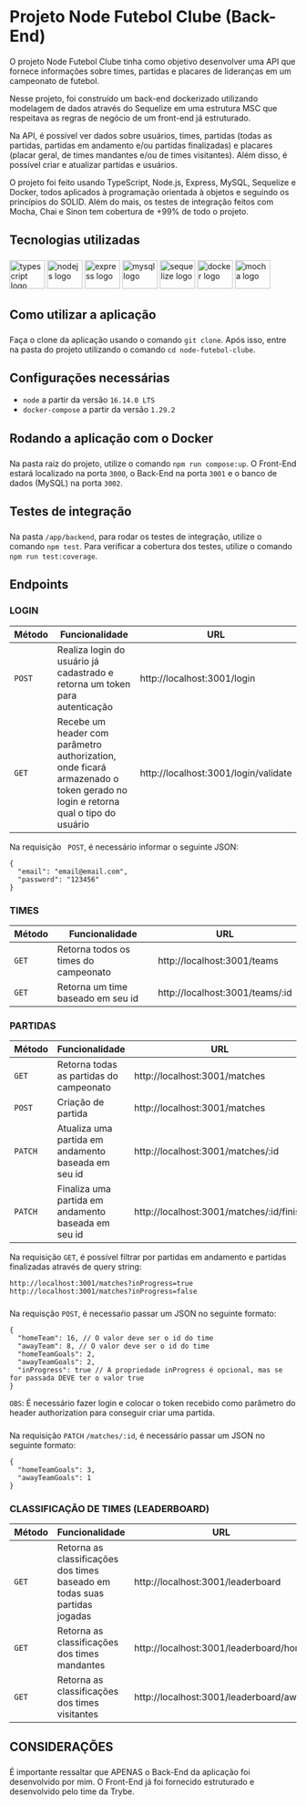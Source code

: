 # Projeto Node Futebol Clube (Back-End)

O projeto Node Futebol Clube tinha como objetivo desenvolver uma API que fornece informações sobre times, partidas e placares de lideranças em um campeonato de futebol.

Nesse projeto, foi construído um back-end dockerizado utilizando modelagem de dados através do Sequelize em uma estrutura MSC que respeitava as regras de negócio de um front-end já estruturado.

Na API, é possível ver dados sobre usuários, times, partidas (todas as partidas, partidas em andamento e/ou partidas finalizadas) e placares (placar geral, de times mandantes e/ou de times visitantes). Além disso, é possível criar e atualizar partidas e usuários.

O projeto foi feito usando TypeScript, Node.js, Express, MySQL, Sequelize e Docker, todos aplicados à programação orientada à objetos e seguindo os princípios do SOLID. Além do mais, os testes de integração feitos com Mocha, Chai e Sinon tem cobertura de +99% de todo o projeto.

###

<h2 align="left">Tecnologias utilizadas</h2>

###

<div align="left">
  <img src="https://cdn.jsdelivr.net/gh/devicons/devicon/icons/typescript/typescript-original.svg" height="50" width="62" alt="typescript logo"  />
  <img src="https://cdn.jsdelivr.net/gh/devicons/devicon/icons/nodejs/nodejs-original.svg" height="50" width="62"" alt="nodejs logo"  />
  <img src="https://cdn.jsdelivr.net/gh/devicons/devicon/icons/express/express-original.svg"height="50" width="62" alt="express logo"  />
  <img src="https://cdn.jsdelivr.net/gh/devicons/devicon/icons/mysql/mysql-original.svg" height="50" width="62" alt="mysql logo"  />
  <img src="https://cdn.jsdelivr.net/gh/devicons/devicon/icons/sequelize/sequelize-original.svg" height="50" width="62" alt="sequelize logo"  />
  <img src="https://cdn.jsdelivr.net/gh/devicons/devicon/icons/docker/docker-original.svg" height="50" width="62" alt="docker logo"  />
  <img src="https://cdn.jsdelivr.net/gh/devicons/devicon/icons/mocha/mocha-plain.svg" height="50" width="62" alt="mocha logo"  />
</div>

###


<h2 align="left">Como utilizar a aplicação</h2>

###

Faça o clone da aplicação usando o comando `git clone`. Após isso, entre na pasta do projeto utilizando o comando `cd node-futebol-clube`.

###

<h2 align="left">Configurações necessárias</h2>

- `node` a partir da versão `16.14.0 LTS`
- `docker-compose` a partir da versão `1.29.2`

###

<h2 align="left">Rodando a aplicação com o Docker</h2>

###

Na pasta raiz do projeto, utilize o comando `npm run compose:up`. O Front-End estará localizado na porta `3000`, o Back-End na porta `3001` e o banco de dados (MySQL) na porta `3002`.

###

<h2 align="left">Testes de integração</h2>

###

Na pasta `/app/backend`, para rodar os testes de integração, utilize o comando `npm test`. Para verificar a cobertura dos testes, utilize o comando `npm run test:coverage`.

###

<h2 align="left">Endpoints</h2>

<h3 align="left">LOGIN</h3>

| Método | Funcionalidade | URL |
|---|---|---|
| `POST` | Realiza login do usuário já cadastrado e retorna um token para autenticação | http://localhost:3001/login |
| `GET` |  Recebe um header com parâmetro authorization, onde ficará armazenado o token gerado no login e retorna qual o tipo do usuário  | http://localhost:3001/login/validate |

Na requisição ` POST`, é necessário informar o seguinte JSON:

```
{
  "email": "email@email.com",
  "password": "123456"
}
```

<h3 align="left">TIMES</h3>

| Método | Funcionalidade | URL |
|---|---|---|
| `GET` | Retorna todos os times do campeonato | http://localhost:3001/teams |
| `GET` | Retorna um time baseado em seu id | http://localhost:3001/teams/:id |


<h3 align="left">PARTIDAS</h3>

| Método | Funcionalidade | URL |
|---|---|---|
| `GET` | Retorna todas as partidas do campeonato | http://localhost:3001/matches |
| `POST` | Criação de partida | http://localhost:3001/matches |
| `PATCH` | Atualiza uma partida em andamento baseada em seu id | http://localhost:3001/matches/:id |
| `PATCH` | Finaliza uma partida em andamento baseada em seu id | http://localhost:3001/matches/:id/finish |

Na requisição `GET`, é possível filtrar por partidas em andamento e partidas finalizadas através de query string:

```
http://localhost:3001/matches?inProgress=true
http://localhost:3001/matches?inProgress=false
```
###

Na requisção `POST`, é necessaŕio passar um JSON no seguinte formato:

```
{
  "homeTeam": 16, // O valor deve ser o id do time
  "awayTeam": 8, // O valor deve ser o id do time
  "homeTeamGoals": 2,
  "awayTeamGoals": 2,
  "inProgress": true // A propriedade inProgress é opcional, mas se for passada DEVE ter o valor true
}
```

` OBS `: É necessário fazer login e colocar o token recebido como parâmetro do header authorization para conseguir criar uma partida.

###
###

Na requisição `PATCH` ` /matches/:id `, é necessário passar um JSON no seguinte formato:

```
{
  "homeTeamGoals": 3,
  "awayTeamGoals": 1
}
```


<h3 align="left">CLASSIFICAÇÃO DE TIMES (LEADERBOARD)</h3>

| Método | Funcionalidade | URL |
|---|---|---|
| `GET` | Retorna as classificações dos times baseado em todas suas partidas jogadas | http://localhost:3001/leaderboard |
| `GET` | Retorna as classificações dos times mandantes | http://localhost:3001/leaderboard/home |
| `GET` | Retorna as classificações dos times visitantes | http://localhost:3001/leaderboard/away |
                
###
                
<h2 align="left">CONSIDERAÇÕES</h2>
                              
###
                
É importante ressaltar que APENAS o Back-End da aplicação foi desenvolvido por mim. O Front-End já foi fornecido estruturado e desenvolvido pelo time da Trybe.
